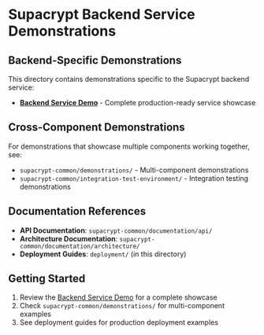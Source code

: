 # Supacrypt Backend Service Demonstrations

## Backend-Specific Demonstrations

This directory contains demonstrations specific to the Supacrypt backend service:

- **[Backend Service Demo](backend-service-demo/)** - Complete production-ready service showcase

## Cross-Component Demonstrations

For demonstrations that showcase multiple components working together, see:
- `supacrypt-common/demonstrations/` - Multi-component demonstrations
- `supacrypt-common/integration-test-environment/` - Integration testing demonstrations

## Documentation References

- **API Documentation**: `supacrypt-common/documentation/api/`
- **Architecture Documentation**: `supacrypt-common/documentation/architecture/`
- **Deployment Guides**: `deployment/` (in this directory)

## Getting Started

1. Review the [Backend Service Demo](backend-service-demo/) for a complete showcase
2. Check `supacrypt-common/demonstrations/` for multi-component examples
3. See deployment guides for production deployment examples